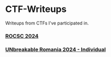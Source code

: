 # CTF-Writeups

Writeups from CTFs I've participated in.

### [ROCSC 2024](ROCSC-2024/README.md)
### [UNbreakable Romania 2024 - Individual](UNbreakable%20Romania%202024%20-%20Individual/README.md)
